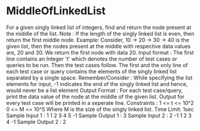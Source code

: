# MiddleOfLinkedList
For a given singly linked list of integers, find and return the node present at the middle of the list. Note : If the length of the singly linked list is even, then return the first middle node.  Example: Consider, 10 -> 20 -> 30 -> 40 is the given list, then the nodes present at the middle with respective data values are, 20 and 30. We return the first node with data 20.  Input format : The first line contains an Integer 't' which denotes the number of test cases or queries to be run. Then the test cases follow.  The first and the only line of each test case or query contains the elements of the singly linked list separated by a single space.  Remember/Consider : While specifying the list elements for input, -1 indicates the end of the singly linked list and hence, would never be a list element  Output Format : For each test case/query, print the data value of the node at the middle of the given list.  Output for every test case will be printed in a seperate line. Constraints : 1 &lt;= t &lt;= 10^2 0 &lt;= M &lt;= 10^5  Where M is the size of the singly linked list.  Time Limit: 1sec Sample Input 1 : 1 1 2 3 4 5 -1 Sample Output 1 : 3 Sample Input 2 : 2  -1 1 2 3 4 -1 Sample Output 2 : 2
